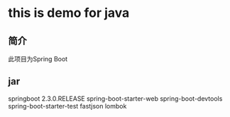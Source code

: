 # this is demo for java

## 简介
此项目为Spring Boot

## jar
springboot 2.3.0.RELEASE
spring-boot-starter-web
spring-boot-devtools
spring-boot-starter-test
fastjson
lombok